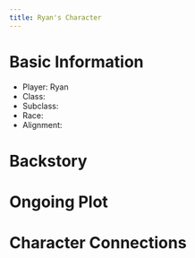 ```yaml
---
title: Ryan's Character
---
```

# Basic Information
- Player: Ryan
- Class: 
- Subclass: 
- Race: 
- Alignment: 
# Backstory 


# Ongoing Plot


# Character Connections 